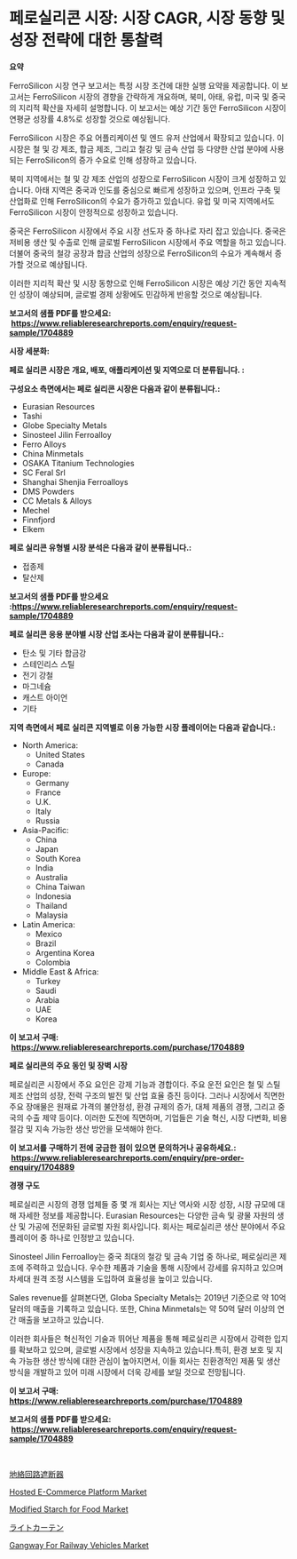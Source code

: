 <p><h1>페로실리콘 시장: 시장 CAGR, 시장 동향 및 성장 전략에 대한 통찰력</h1></p><p><strong>요약</strong></p>
<p><p>FerroSilicon 시장 연구 보고서는 특정 시장 조건에 대한 실행 요약을 제공합니다. 이 보고서는 FerroSilicon 시장의 경향을 간략하게 개요하며, 북미, 아태, 유럽, 미국 및 중국의 지리적 확산을 자세히 설명합니다. 이 보고서는 예상 기간 동안 FerroSilicon 시장이 연평균 성장률 4.8%로 성장할 것으로 예상됩니다.</p><p>FerroSilicon 시장은 주요 어플리케이션 및 엔드 유저 산업에서 확장되고 있습니다. 이 시장은 철 및 강 제조, 합금 제조, 그리고 철강 및 금속 산업 등 다양한 산업 분야에 사용되는 FerroSilicon의 증가 수요로 인해 성장하고 있습니다.</p><p>북미 지역에서는 철 및 강 제조 산업의 성장으로 FerroSilicon 시장이 크게 성장하고 있습니다. 아태 지역은 중국과 인도를 중심으로 빠르게 성장하고 있으며, 인프라 구축 및 산업화로 인해 FerroSilicon의 수요가 증가하고 있습니다. 유럽 및 미국 지역에서도 FerroSilicon 시장이 안정적으로 성장하고 있습니다.</p><p>중국은 FerroSilicon 시장에서 주요 시장 선도자 중 하나로 자리 잡고 있습니다. 중국은 저비용 생산 및 수출로 인해 글로벌 FerroSilicon 시장에서 주요 역할을 하고 있습니다. 더불어 중국의 철강 공장과 합금 산업의 성장으로 FerroSilicon의 수요가 계속해서 증가할 것으로 예상됩니다.</p><p>이러한 지리적 확산 및 시장 동향으로 인해 FerroSilicon 시장은 예상 기간 동안 지속적인 성장이 예상되며, 글로벌 경제 상황에도 민감하게 반응할 것으로 예상됩니다.</p></p>
<p><strong>보고서의 샘플 PDF를 받으세요: &nbsp;<a href="https://www.reliableresearchreports.com/enquiry/request-sample/1704889">https://www.reliableresearchreports.com/enquiry/request-sample/1704889</a></strong></p>
<p><strong>시장 세분화:</strong></p>
<p><strong> 페로 실리콘 시장은 개요, 배포, 애플리케이션 및 지역으로 더 분류됩니다. :</strong></p>
<p><strong>구성요소 측면에서는 페로 실리콘 시장은 다음과 같이 분류됩니다.:</strong></p>
<p><ul><li>Eurasian Resources</li><li>Tashi</li><li>Globe Specialty Metals</li><li>Sinosteel Jilin Ferroalloy</li><li>Ferro Alloys</li><li>China Minmetals</li><li>OSAKA Titanium Technologies</li><li>SC Feral Srl</li><li>Shanghai Shenjia Ferroalloys</li><li>DMS Powders</li><li>CC Metals & Alloys</li><li>Mechel</li><li>Finnfjord</li><li>Elkem</li></ul></p>
<p><strong> 페로 실리콘 유형별 시장 분석은 다음과 같이 분류됩니다.:</strong></p>
<p><ul><li>접종제</li><li>탈산제</li></ul></p>
<p><strong>보고서의 샘플 PDF를 받으세요 :<a href="https://www.reliableresearchreports.com/enquiry/request-sample/1704889">https://www.reliableresearchreports.com/enquiry/request-sample/1704889</a></strong></p>
<p><strong> 페로 실리콘 응용 분야별 시장 산업 조사는 다음과 같이 분류됩니다.:</strong></p>
<p><ul><li>탄소 및 기타 합금강</li><li>스테인리스 스틸</li><li>전기 강철</li><li>마그네슘</li><li>캐스트 아이언</li><li>기타</li></ul></p>
<p><strong>지역 측면에서 페로 실리콘 지역별로 이용 가능한 시장 플레이어는 다음과 같습니다.:</strong></p>
<p><ul>
    <li>
        North America:
        <ul>
            <li>United States</li>
            <li>Canada</li>
        </ul>
    </li>
    <li>
        Europe:
        <ul>
            <li>Germany</li>
            <li>France</li>
            <li>U.K.</li>
            <li>Italy</li>
            <li>Russia</li>
        </ul>
    </li>
    <li>
        Asia-Pacific:
        <ul>
            <li>China</li>
            <li>Japan</li>
            <li>South Korea</li>
            <li>India</li>
            <li>Australia</li>
            <li>China Taiwan</li>
            <li>Indonesia</li>
            <li>Thailand</li>
            <li>Malaysia</li>
        </ul>
    </li>
    <li>
        Latin America:
        <ul>
            <li>Mexico</li>
            <li>Brazil</li>
            <li>Argentina Korea</li>
            <li>Colombia</li>
        </ul>
    </li>
    <li>
        Middle East & Africa:
        <ul>
            <li>Turkey</li>
            <li>Saudi</li>
            <li>Arabia</li>
            <li>UAE</li>
            <li>Korea</li>
        </ul>
    </li>
    </ul></p>
<p><strong>이 보고서 구매: &nbsp;<a href="https://www.reliableresearchreports.com/purchase/1704889">https://www.reliableresearchreports.com/purchase/1704889</a></strong></p>
<p><strong>페로 실리콘의 주요 동인 및 장벽 시장</strong></p>
<p><p>페로실리콘 시장에서 주요 요인은 강제 기능과 경합이다. 주요 운전 요인은 철 및 스틸 제조 산업의 성장, 전력 구조의 발전 및 산업 효율 증진 등이다. 그러나 시장에서 직면한 주요 장애물은 원재료 가격의 불안정성, 환경 규제의 증가, 대체 제품의 경쟁, 그리고 중국의 수출 제약 등이다. 이러한 도전에 직면하며, 기업들은 기술 혁신, 시장 다변화, 비용 절감 및 지속 가능한 생산 방안을 모색해야 한다.</p></p>
<p><strong>이 보고서를 구매하기 전에 궁금한 점이 있으면 문의하거나 공유하세요.: &nbsp;<a href="https://www.reliableresearchreports.com/enquiry/pre-order-enquiry/1704889">https://www.reliableresearchreports.com/enquiry/pre-order-enquiry/1704889</a></strong></p>
<p><strong>경쟁 구도</strong></p>
<p><p>페로실리콘 시장의 경쟁 업체들 중 몇 개 회사는 지난 역사와 시장 성장, 시장 규모에 대해 자세한 정보를 제공합니다. Eurasian Resources는 다양한 금속 및 광물 자원의 생산 및 가공에 전문화된 글로벌 자원 회사입니다. 회사는 페로실리콘 생산 분야에서 주요 플레이어 중 하나로 인정받고 있습니다.</p><p>Sinosteel Jilin Ferroalloy는 중국 최대의 철강 및 금속 기업 중 하나로, 페로실리콘 제조에 주력하고 있습니다. 우수한 제품과 기술을 통해 시장에서 강세를 유지하고 있으며 차세대 원격 조정 시스템을 도입하여 효율성을 높이고 있습니다. </p><p>Sales revenue를 살펴본다면, Globa Specialty Metals는 2019년 기준으로 약 10억 달러의 매출을 기록하고 있습니다. 또한, China Minmetals는 약 50억 달러 이상의 연간 매출을 보고하고 있습니다.</p><p>이러한 회사들은 혁신적인 기술과 뛰어난 제품을 통해 페로실리콘 시장에서 강력한 입지를 확보하고 있으며, 글로벌 시장에서 성장을 지속하고 있습니다.특히, 환경 보호 및 지속 가능한 생산 방식에 대한 관심이 높아지면서, 이들 회사는 친환경적인 제품 및 생산 방식을 개발하고 있어 미래 시장에서 더욱 강세를 보일 것으로 전망됩니다.</p></p>
<p><strong>이 보고서 구매: &nbsp; <a href="https://www.reliableresearchreports.com/purchase/1704889">https://www.reliableresearchreports.com/purchase/1704889</a></strong></p>
<p><strong>보고서의 샘플 PDF를 받으세요: &nbsp;<a href="https://www.reliableresearchreports.com/enquiry/request-sample/1704889">https://www.reliableresearchreports.com/enquiry/request-sample/1704889</a></strong><strong></strong></p>
<p>&nbsp;</p>
<p><p><a href="https://github.com/xnljig2898992/Market-Research-Report-List-1/blob/main/1356291194440.md">地絡回路遮断器</a></p><p><a href="https://issuu.com/reportprime-2/docs/hosted-e-commerce-platform-market-size-2030.pptx">Hosted E-Commerce Platform Market</a></p><p><a href="https://github.com/PeterParrish5/Market-Research-Report-List-3/blob/main/modified-starch-for-food-market.md">Modified Starch for Food Market</a></p><p><a href="https://github.com/adcxff01450218/Market-Research-Report-List-1/blob/main/4931762194441.md">ライトカーテン</a></p><p><a href="https://issuu.com/reportprime-2/docs/gangway-for-railway-vehicles-market-size-2030.pptx">Gangway For Railway Vehicles Market</a></p></p>